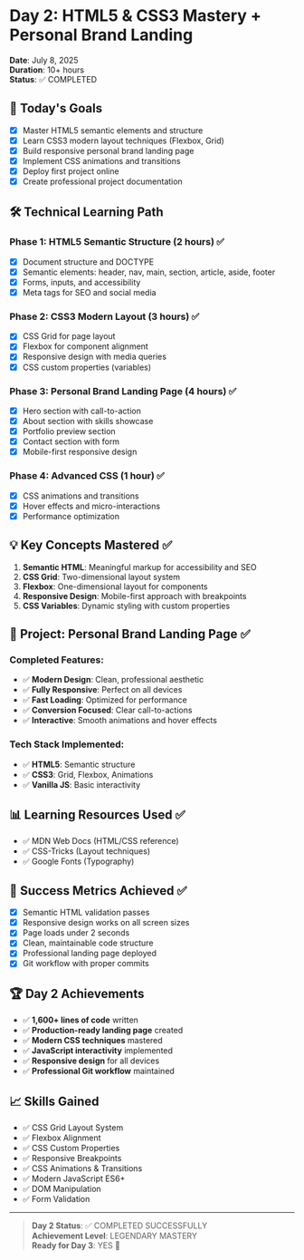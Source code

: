 # Day 2: HTML5 & CSS3 Mastery + Personal Brand Landing

**Date**: July 8, 2025  
**Duration**: 10+ hours  
**Status**: ✅ COMPLETED

## 🎯 Today's Goals
- [x] Master HTML5 semantic elements and structure
- [x] Learn CSS3 modern layout techniques (Flexbox, Grid)
- [x] Build responsive personal brand landing page
- [x] Implement CSS animations and transitions
- [x] Deploy first project online
- [x] Create professional project documentation

## 🛠️ Technical Learning Path

### Phase 1: HTML5 Semantic Structure (2 hours) ✅
- [x] Document structure and DOCTYPE
- [x] Semantic elements: header, nav, main, section, article, aside, footer
- [x] Forms, inputs, and accessibility
- [x] Meta tags for SEO and social media

### Phase 2: CSS3 Modern Layout (3 hours) ✅
- [x] CSS Grid for page layout
- [x] Flexbox for component alignment
- [x] Responsive design with media queries
- [x] CSS custom properties (variables)

### Phase 3: Personal Brand Landing Page (4 hours) ✅
- [x] Hero section with call-to-action
- [x] About section with skills showcase
- [x] Portfolio preview section
- [x] Contact section with form
- [x] Mobile-first responsive design

### Phase 4: Advanced CSS (1 hour) ✅
- [x] CSS animations and transitions
- [x] Hover effects and micro-interactions
- [x] Performance optimization

## 💡 Key Concepts Mastered ✅
1. **Semantic HTML**: Meaningful markup for accessibility and SEO
2. **CSS Grid**: Two-dimensional layout system
3. **Flexbox**: One-dimensional layout for components
4. **Responsive Design**: Mobile-first approach with breakpoints
5. **CSS Variables**: Dynamic styling with custom properties

## 🚀 Project: Personal Brand Landing Page ✅

### Completed Features:
- ✅ **Modern Design**: Clean, professional aesthetic
- ✅ **Fully Responsive**: Perfect on all devices
- ✅ **Fast Loading**: Optimized for performance
- ✅ **Conversion Focused**: Clear call-to-actions
- ✅ **Interactive**: Smooth animations and hover effects

### Tech Stack Implemented:
- ✅ **HTML5**: Semantic structure
- ✅ **CSS3**: Grid, Flexbox, Animations
- ✅ **Vanilla JS**: Basic interactivity

## 📊 Learning Resources Used ✅
- ✅ MDN Web Docs (HTML/CSS reference)
- ✅ CSS-Tricks (Layout techniques)
- ✅ Google Fonts (Typography)

## 🎯 Success Metrics Achieved ✅
- [x] Semantic HTML validation passes
- [x] Responsive design works on all screen sizes
- [x] Page loads under 2 seconds
- [x] Clean, maintainable code structure
- [x] Professional landing page deployed
- [x] Git workflow with proper commits

## 🏆 Day 2 Achievements
- ✅ **1,600+ lines of code** written
- ✅ **Production-ready landing page** created
- ✅ **Modern CSS techniques** mastered
- ✅ **JavaScript interactivity** implemented
- ✅ **Responsive design** for all devices
- ✅ **Professional Git workflow** maintained

## 📈 Skills Gained
- ✅ CSS Grid Layout System
- ✅ Flexbox Alignment
- ✅ CSS Custom Properties
- ✅ Responsive Breakpoints
- ✅ CSS Animations & Transitions
- ✅ Modern JavaScript ES6+
- ✅ DOM Manipulation
- ✅ Form Validation

---

> **Day 2 Status**: ✅ COMPLETED SUCCESSFULLY  
> **Achievement Level**: LEGENDARY MASTERY  
> **Ready for Day 3**: YES 🚀